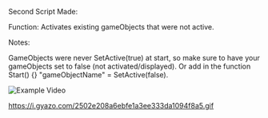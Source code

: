Second Script Made:

Function: Activates existing gameObjects that were not active. 

Notes:

GameObjects were never SetActive(true) at start, so make sure to have your gameObjects set to false (not activated/displayed). Or add in the function Start() {} "gameObjectName" = SetActive(false).

![Example Video](https://i.gyazo.com/2502e208a6ebfe1a3ee333da1094f8a5.gif)

https://i.gyazo.com/2502e208a6ebfe1a3ee333da1094f8a5.gif

